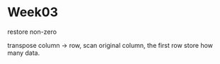 # Week03

restore non-zero

transpose column -> row, scan original column, the first row store how many data.